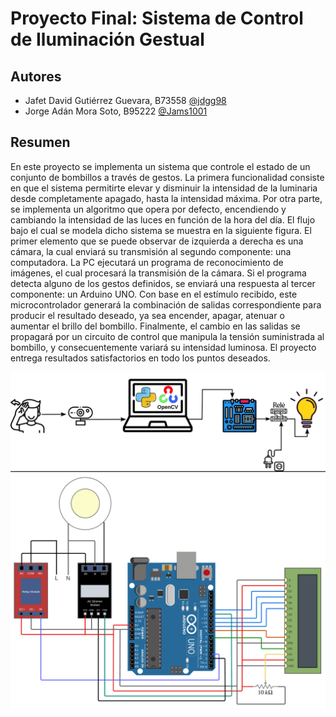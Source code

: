 

# Proyecto Final: Sistema de Control de Iluminación Gestual


## Autores

- Jafet David Gutiérrez Guevara, B73558 [@jdgg98](https://github.com/jdgg98)
- Jorge Adán Mora Soto, B95222 [@Jams1001](https://github.com/Jams1001)
## Resumen

En este proyecto se implementa un sistema que controle el estado de un conjunto de bombillos a través de gestos.  La primera funcionalidad consiste en que el sistema permitirte elevar y disminuir la intensidad de la luminaria desde completamente apagado, hasta la intensidad máxima. Por otra parte, se implementa un algoritmo que opera por defecto, encendiendo y cambiando la intensidad de las luces en función de la hora del día. El flujo bajo el cual se modela dicho sistema se muestra en la siguiente figura. El primer elemento que se puede observar de izquierda a derecha es una cámara, la cual enviará su transmisión al segundo componente: una computadora. La PC ejecutará un programa de reconocimiento de imágenes, el cual procesará la transmisión de la cámara. Si el programa detecta alguno de los gestos definidos, se enviará una respuesta al tercer componente: un Arduino UNO. Con base en el estímulo recibido, este microcontrolador generará la combinación de salidas correspondiente para producir el resultado deseado, ya sea encender, apagar, atenuar o aumentar el brillo del bombillo. Finalmente, el cambio en las salidas se propagará por un circuito de control que manipula la tensión suministrada al bombillo, y consecuentemente variará su intensidad luminosa. El proyecto entrega resultados satisfactorios en todo los puntos deseados.

![alt text](https://github.com/Jams1001/IE0624/blob/main/Proyecto/informe/informe/images/diagrama.png)
![alt text](https://github.com/Jams1001/IE0624/blob/main/Proyecto/informe/informe/images/esquematico_completo.png)





